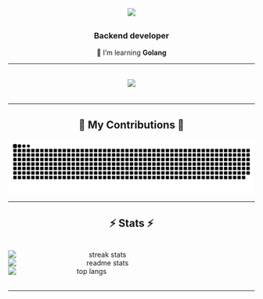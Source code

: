 <h1 align="center">
    <img src="https://readme-typing-svg.herokuapp.com/?font=Righteous&size=35&center=true&vCenter=true&width=500&height=70&duration=4000&lines=Hi+There!+👋;+I'm+Rinat!;" />
</h1>

<h3 align="center">Backend developer</h3>

<div align="center">

🌱 I’m learning **Golang**

</div>

[//]: # (<div align="center"> )

[//]: # (  <a href="#">)

[//]: # (    <img src="https://img.shields.io/badge/HH.ru-333333?style=for-the-badge&logo=hh.ru&logoColor=red" />)

[//]: # (  </a>)

[//]: # (</div>)

<hr/>

<br/>
<div align="center">
    <img src="https://skillicons.dev/icons?i=go,docker,linux,postgres,github,redis,rabbitmq,selenium,prometheus,grafana" />
</div>

<br/>
<hr/>

<div align="center">
  <h2>🐍 My Contributions 🐍</h2>

  <img alt="snake eating my contributions" src="https://raw.githubusercontent.com/chazari-x/chazari-x/output/github-contribution-grid-snake.svg" />

<br/>
</div>

<hr/>

<h2 align="center">⚡ Stats ⚡</h2>
<br>
<div align=center style="display: flex; flex-direction: column;">
  <img width=390 src="https://github-readme-streak-stats-salesp07.vercel.app/?user=chazari-x&count_private=true&theme=react&border_radius=10" alt="streak stats"/>
  <img width=390 src="https://github-readme-stats-salesp07.vercel.app/api?username=chazari-x&count_private=true&show_icons=true&theme=react&rank_icon=github&border_radius=10" alt="readme stats" />
  <img width=325 align="center" src="https://github-readme-stats-salesp07.vercel.app/api/top-langs/?username=chazari-x&hide=HTML&langs_count=8&layout=compact&theme=react&border_radius=10&size_weight=0.5&count_weight=0.5&exclude_repo=github-readme-stats" alt="top langs" />
</div>

<br/>

<hr/>
